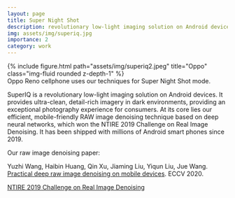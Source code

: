 ```yaml
---
layout: page
title: Super Night Shot
description: revolutionary low-light imaging solution on Android devices (Megvii 2019)
img: assets/img/superiq.jpg
importance: 2
category: work
---
```


<div class="row">
    <div class="col-sm mt-3 mt-md-0">
        {% include figure.html path="assets/img/superiq2.jpeg" title="Oppo" class="img-fluid rounded z-depth-1" %}
    </div>
</div>
<div class="caption">
    Oppo Reno cellphone uses our techniques for Super Night Shot mode. 
</div>

SuperIQ is a revolutionary low-light imaging solution on Android devices. It provides ultra-clean,
detail-rich imagery in dark environments, providing an exceptional photography experience for
consumers. At its core lies our efficient, mobile-friendly RAW image denoising technique based on deep neural networks, which won the NTIRE 2019 Challenge on Real Image Denoising. It has been
shipped with millions of Android smart phones since 2019.

Our raw image denoising paper:

Yuzhi Wang, Haibin Huang, Qin Xu, Jiaming Liu, Yiqun Liu, Jue Wang. [Practical deep raw image denoising on mobile devices](https://scholar.google.com/citations?view_op=view_citation&hl=en&user=Bt4uDWMAAAAJ&sortby=pubdate&citation_for_view=Bt4uDWMAAAAJ:zaWPYk0SwtcC). ECCV 2020.


[NTIRE 2019 Challenge on Real Image Denoising](https://openaccess.thecvf.com/content_CVPRW_2019/html/NTIRE/Abdelhamed_NTIRE_2019_Challenge_on_Real_Image_Denoising_Methods_and_Results_CVPRW_2019_paper.html)
